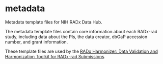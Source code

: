 # metadata
Metadata template files for NIH RADx Data Hub.

The metadata template files contain core information about each RADx-rad study, including data about the PIs, the data creator, dbGaP accession number, and grant information.

These template files are used by the [RADx Harmonizer: Data Validation and Harmonization Toolkit for RADx-rad Submissions](https://github.com/radxrad/radx-harmonizer).


